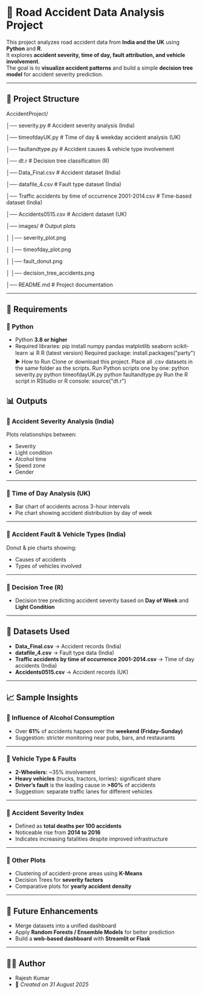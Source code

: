# 🚦 Road Accident Data Analysis Project

This project analyzes road accident data from **India and the UK** using **Python** and **R**.  
It explores **accident severity, time of day, fault attribution, and vehicle involvement**.  
The goal is to **visualize accident patterns** and build a simple **decision tree model** for accident severity prediction.  

---

## 📂 Project Structure

AccidentProject/

│── severity.py # Accident severity analysis (India)

│── timeofdayUK.py # Time of day & weekday accident analysis (UK)

│── faultandtype.py # Accident causes & vehicle type involvement

│── dt.r # Decision tree classification (R)

│── Data_Final.csv # Accident dataset (India)

│── datafile_4.csv # Fault type dataset (India)

│── Traffic accidents by time of occurrence 2001-2014.csv # Time-based dataset (India)

│── Accidents0515.csv # Accident dataset (UK)

│── images/ # Output plots

│ │── severity_plot.png

│ │── timeofday_plot.png

│ │── fault_donut.png

│ │── decision_tree_accidents.png

│── README.md # Project documentation


---

## 🔧 Requirements

### 🐍 Python
- Python **3.8 or higher**
- Required libraries:
pip install numpy pandas matplotlib seaborn scikit-learn
📊 R
R (latest version)
Required package:
install.packages("party")
▶️ How to Run
Clone or download this project.
Place all .csv datasets in the same folder as the scripts.
Run Python scripts one by one:
python severity.py
python timeofdayUK.py
python faultandtype.py
Run the R script in RStudio or R console:
source("dt.r")
## 📊 Outputs

### 📌 Accident Severity Analysis (India)
Plots relationships between:
- Severity  
- Light condition  
- Alcohol time  
- Speed zone  
- Gender  

---

### 📌 Time of Day Analysis (UK)
- Bar chart of accidents across 3-hour intervals  
- Pie chart showing accident distribution by day of week  

---

### 📌 Accident Fault & Vehicle Types (India)
Donut & pie charts showing:
- Causes of accidents  
- Types of vehicles involved  

---

### 📌 Decision Tree (R)
- Decision tree predicting accident severity based on **Day of Week** and **Light Condition**  

---

## 📑 Datasets Used
- **Data_Final.csv** → Accident records (India)  
- **datafile_4.csv** → Fault type data (India)  
- **Traffic accidents by time of occurrence 2001-2014.csv** → Time of day accidents (India)  
- **Accidents0515.csv** → Accident records (UK)  

---

## 📈 Sample Insights

### 🔹 Influence of Alcohol Consumption
- Over **61%** of accidents happen over the **weekend (Friday–Sunday)**  
- Suggestion: stricter monitoring near pubs, bars, and restaurants  

---

### 🔹 Vehicle Type & Faults
- **2-Wheelers**: ~35% involvement  
- **Heavy vehicles** (trucks, tractors, lorries): significant share  
- **Driver’s fault** is the leading cause in **>80%** of accidents  
- Suggestion: separate traffic lanes for different vehicles  

---

### 🔹 Accident Severity Index
- Defined as **total deaths per 100 accidents**  
- Noticeable rise from **2014 to 2016**  
- Indicates increasing fatalities despite improved infrastructure  

---

### 🔹 Other Plots
- Clustering of accident-prone areas using **K-Means**  
- Decision Trees for **severity factors**  
- Comparative plots for **yearly accident density**  

---

## 📌 Future Enhancements
- Merge datasets into a unified dashboard  
- Apply **Random Forests / Ensemble Models** for better prediction  
- Build a **web-based dashboard** with **Streamlit or Flask**  

---

## 👨‍💻 Author
- Rajesh Kumar
- 📅 *Created on 31 August 2025*  


